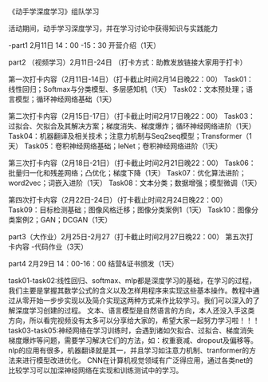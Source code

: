 # 
《动手学深度学习》组队学习 

活动期间，动手学习深度学习，并在学习讨论中获得知识与实践能力


-part1 2月11日 14：00 -15：30
开营介绍（1天）

part2 （视频学习）2月11日-24日
（打卡方式：助教发放链接大家用于打卡）


第一次打卡内容（2月11日-14日）（打卡截止时间2月14日晚22：00）
Task01：线性回归；Softmax与分类模型、多层感知机（1天）
Task02：文本预处理；语言模型；循环神经网络基础（1天）

第二次打卡内容（2月15日-17日）（打卡截止时间2月17日晚22：00）
Task03：过拟合、欠拟合及其解决方案；梯度消失、梯度爆炸；循环神经网络进阶（1天）
Task04：机器翻译及相关技术；注意力机制与Seq2seq模型；Transformer（1天）
Task05：卷积神经网络基础；leNet；卷积神经网络进阶（1天）

第三次打卡内容（2月18日-21日）（打卡截止时间2月21日晚22：00）
Task06：批量归一化和残差网络；凸优化；梯度下降（1天）
Task07：优化算法进阶；word2vec；词嵌入进阶（1天）
Task08：文本分类；数据增强；模型微调（1天）

第四次打卡内容（2月22日-24日）（打卡截止时间2月24日晚22：00）
Task09：目标检测基础；图像风格迁移；图像分类案例1（1天）
Task10：图像分类案例2；GAN；DCGAN（1天）


part3（大作业）2月25日-2月27（打卡截止时间2月27日晚22：00）
第五次打卡内容 -代码作业（3天）

part4 2月29日 14：00-16：00
结营&证书颁发（1天）

task01-task02:线性回归、softmax、mlp都是深度学习的基础，在学习的过程，我们主要是掌握其数学公式的含义以及怎样用程序来实现这些基本操作。教程中通过从零开始一步步实现以及简介实现这两种方式来作比较学习。我们可以深入的了解深度学习创建的过程。
              文本、语言模型是自然语言的方向，本人还没入手这类方向，所以看完视频没有太多可以分享给大家的，希望大家一起努力学习啦！！！
task03-task05:神经网络在学习训练时，会遇到诸如欠拟合、过拟合、梯度消失梯度爆炸等问题，需要学习解决它们的方法，如：权重衰减、dropout及偏移等。nlp的应用有很多，机器翻译就是其一，并且学习如注意力机制、tranformer的方法来进行模型改进优化。
              CNN在计算机视觉领域有广泛得应用，通过各类net的比较学习可以加深神经网络在实现和训练测试中的学习。
